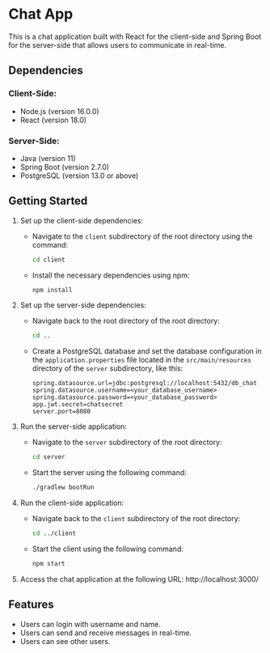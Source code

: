 # Chat App

This is a chat application built with React for the client-side and Spring Boot for the server-side that allows users to communicate in real-time.

## Dependencies

### Client-Side:

- Node.js (version 16.0.0)
- React (version 18.0)

### Server-Side:

- Java (version 11)
- Spring Boot (version 2.7.0)
- PostgreSQL (version 13.0 or above)

## Getting Started

1. Set up the client-side dependencies:

   - Navigate to the `client` subdirectory of the root directory using the command:

     ```sh
     cd client
     ```

   - Install the necessary dependencies using npm:

     ```sh
     npm install
     ```

2. Set up the server-side dependencies:

   - Navigate back to the root directory of the root directory:

     ```sh
     cd ..
     ```

   - Create a PostgreSQL database and set the database configuration in the `application.properties` file located in the `src/main/resources` directory of the `server` subdirectory, like this:

     ```
     spring.datasource.url=jdbc:postgresql://localhost:5432/db_chat
     spring.datasource.username=<your_database_username>
     spring.datasource.password=<your_database_password>
     app.jwt.secret=chatsecret
     server.port=8080
     ```

3. Run the server-side application:

   - Navigate to the `server` subdirectory of the root directory:

     ```sh
     cd server
     ```

   - Start the server using the following command:

     ```sh
     ./gradlew bootRun
     ```

4. Run the client-side application:

   - Navigate back to the `client` subdirectory of the root directory:

     ```sh
     cd ../client
     ```

   - Start the client using the following command:

     ```sh
     npm start
     ```

5. Access the chat application at the following URL: http://localhost:3000/

## Features

- Users can login with username and name.
- Users can send and receive messages in real-time.
- Users can see other users.
